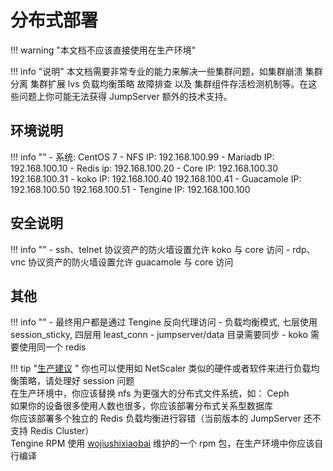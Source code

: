 # 分布式部署

!!! warning "本文档不应该直接使用在生产环境"

!!! info "说明"
    本文档需要非常专业的能力来解决一些集群问题，如集群崩溃 集群分离 集群扩展 lvs 负载均衡策略 故障排查 以及 集群组件存活检测机制等。在这些问题上你可能无法获得 JumpServer 额外的技术支持。

## 环境说明

!!! info ""
    - 系统: CentOS 7
    - NFS IP: 192.168.100.99
    - Mariadb IP: 192.168.100.10
    - Redis ip: 192.168.100.20
    - Core IP: 192.168.100.30 192.168.100.31
    - koko IP: 192.168.100.40 192.168.100.41
    - Guacamole IP: 192.168.100.50 192.168.100.51
    - Tengine IP: 192.168.100.100

## 安全说明

!!! info ""
    - ssh、telnet 协议资产的防火墙设置允许 koko 与 core 访问
    - rdp、vnc 协议资产的防火墙设置允许 guacamole 与 core 访问

## 其他

!!! info ""
    - 最终用户都是通过 Tengine 反向代理访问
    - 负载均衡模式, 七层使用 session_sticky, 四层用 least_conn
    - jumpserver/data 目录需要同步
    - koko 需要使用同一个 redis

!!! tip "[生产建议](install_security.md) "
    你也可以使用如 NetScaler 类似的硬件或者软件来进行负载均衡策略，请处理好 session 问题  
    在生产环境中，你应该替换 nfs 为更强大的分布式文件系统，如： Ceph  
    如果你的设备很多使用人数也很多，你应该部署分布式关系型数据库  
    你应该部署多个独立的 Redis 负载均衡进行容错（当前版本的 JumpServer 还不支持 Redis Cluster）  
    Tengine RPM 使用 [wojiushixiaobai][wojiushixiaobai] 维护的一个 rpm 包，在生产环境中你应该自行编译

[wojiushixiaobai]: https://github.com/wojiushixiaobai/tengine-rpm
